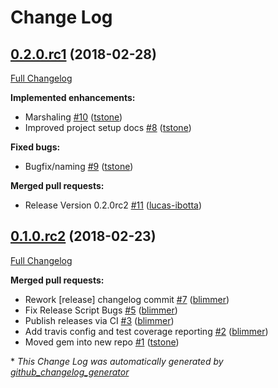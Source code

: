 # Change Log

## [0.2.0.rc1](https://github.com/Ibotta/atomic_cache/tree/0.2.0.rc1) (2018-02-28)

[Full Changelog](https://github.com/Ibotta/atomic_cache/compare/0.1.0.rc2...0.2.0.rc1)

**Implemented enhancements:**

- Marshaling [\#10](https://github.com/Ibotta/atomic_cache/pull/10) ([tstone](https://github.com/tstone))
- Improved project setup docs [\#8](https://github.com/Ibotta/atomic_cache/pull/8) ([tstone](https://github.com/tstone))

**Fixed bugs:**

- Bugfix/naming [\#9](https://github.com/Ibotta/atomic_cache/pull/9) ([tstone](https://github.com/tstone))

**Merged pull requests:**

- Release Version 0.2.0rc2 [\#11](https://github.com/Ibotta/atomic_cache/pull/11) ([lucas-ibotta](https://github.com/lucas-ibotta))

## [0.1.0.rc2](https://github.com/Ibotta/atomic_cache/tree/0.1.0.rc2) (2018-02-23)

[Full Changelog](https://github.com/Ibotta/atomic_cache/compare/011a6e09f319be85fd1b8dd711108ddb37805c18...0.1.0.rc2)

**Merged pull requests:**

- Rework \[release\] changelog commit [\#7](https://github.com/Ibotta/atomic_cache/pull/7) ([blimmer](https://github.com/blimmer))
- Fix Release Script Bugs [\#5](https://github.com/Ibotta/atomic_cache/pull/5) ([blimmer](https://github.com/blimmer))
- Publish releases via CI [\#3](https://github.com/Ibotta/atomic_cache/pull/3) ([blimmer](https://github.com/blimmer))
- Add travis config and test coverage reporting [\#2](https://github.com/Ibotta/atomic_cache/pull/2) ([blimmer](https://github.com/blimmer))
- Moved gem into new repo [\#1](https://github.com/Ibotta/atomic_cache/pull/1) ([tstone](https://github.com/tstone))



\* *This Change Log was automatically generated by [github_changelog_generator](https://github.com/skywinder/Github-Changelog-Generator)*